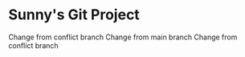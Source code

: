 # Sunny's Git Project
Change from conflict branch
Change from main branch
Change from conflict branch
